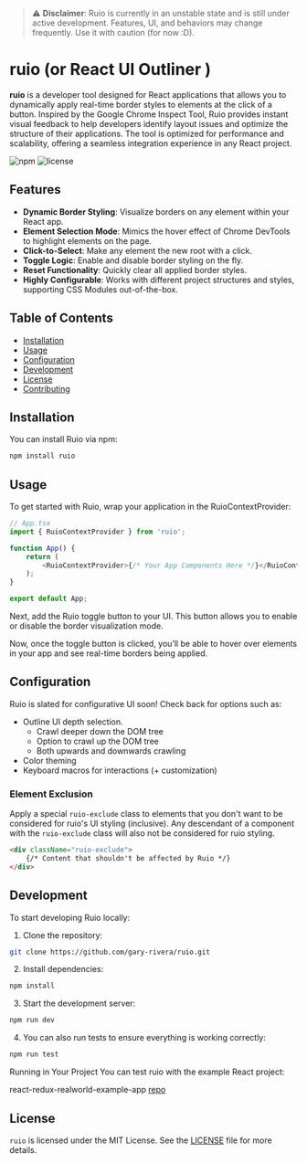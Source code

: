 > ⚠️ **Disclaimer**: Ruio is currently in an unstable state and is still under active development. Features, UI, and behaviors may change frequently. Use it with caution (for now :D).

# ruio (or React UI Outliner )

**ruio** is a developer tool designed for React applications that allows you to dynamically apply real-time border styles to elements at the click of a button. Inspired by the Google Chrome Inspect Tool, Ruio provides instant visual feedback to help developers identify layout issues and optimize the structure of their applications. The tool is optimized for performance and scalability, offering a seamless integration experience in any React project.

![npm](https://img.shields.io/npm/v/ruio) ![license](https://img.shields.io/npm/l/ruio)

## Features

- **Dynamic Border Styling**: Visualize borders on any element within your React app.
- **Element Selection Mode**: Mimics the hover effect of Chrome DevTools to highlight elements on the page.
- **Click-to-Select**: Make any element the new root with a click.
- **Toggle Logic**: Enable and disable border styling on the fly.
- **Reset Functionality**: Quickly clear all applied border styles.
- **Highly Configurable**: Works with different project structures and styles, supporting CSS Modules out-of-the-box.

## Table of Contents

- [Installation](#installation)
- [Usage](#usage)
- [Configuration](#configuration)
- [Development](#development)
- [License](#license)
- [Contributing](#contributing)

## Installation

You can install Ruio via npm:

```bash
npm install ruio
```

## Usage

To get started with Ruio, wrap your application in the RuioContextProvider:

```javascript
// App.tsx
import { RuioContextProvider } from 'ruio';

function App() {
	return (
		<RuioContextProvider>{/* Your App Components Here */}</RuioContextProvider>
	);
}

export default App;
```

Next, add the Ruio toggle button to your UI. This button allows you to enable or disable the border visualization mode.

Now, once the toggle button is clicked, you’ll be able to hover over elements in your app and see real-time borders being applied.

## Configuration

Ruio is slated for configurative UI soon! Check back for options such as:

- Outline UI depth selection.
  - Crawl deeper down the DOM tree
  - Option to crawl up the DOM tree
  - Both upwards and downwards crawling
- Color theming
- Keyboard macros for interactions (+ customization)

### Element Exclusion

Apply a special `ruio-exclude` class to elements that you don't want to be considered for ruio's UI styling (inclusive). Any descendant of a component with the `ruio-exclude` class will also not be considered for ruio styling.

```html
<div className="ruio-exclude">
	{/* Content that shouldn't be affected by Ruio */}
</div>
```

## Development

To start developing Ruio locally:

1. Clone the repository:

```bash
git clone https://github.com/gary-rivera/ruio.git
```

2. Install dependencies:

```bash
npm install
```

3. Start the development server:

```bash
npm run dev
```

4. You can also run tests to ensure everything is working correctly:

```bash
npm run test
```

Running in Your Project
You can test ruio with the example React project:

react-redux-realworld-example-app [repo](https://github.com/gothinkster/react-redux-realworld-example-app)

## License

`ruio` is licensed under the MIT License. See the [LICENSE](./LICENSE) file for more details.
